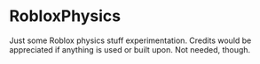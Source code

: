 # RobloxPhysics
Just some Roblox physics stuff experimentation.
Credits would be appreciated if anything is used or built upon. Not needed, though.
